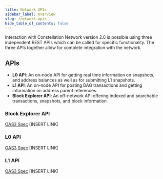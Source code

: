 ```yaml
---
title: Network APIs
sidebar_label: Overview
slug: /network-apis
hide_table_of_contents: false
---
```


Interaction with Constellation Network version 2.0 is possible using three independent REST APIs which can be called for specific functionality. The three APIs together allow for complete integration with the network. 

## APIs
- **L0 API**: An on-node API for getting real time information on snapshots, and address balances as well as for submitting L1 snapshots. 
- **L1 API**: An on-node API for posting DAG transactions and getting information on address parent references. 
- **Block Explorer API**: An off-network API offering indexed and searchable transactions, snapshots, and block information.

### Block Explorer API
[OAS3 Spec](http://apidoc-dev.constellationnetwork.io.s3-website.us-west-1.amazonaws.com/block-explorer/)
[INSERT LINK]

### L0 API
[OAS3 Spec](http://apidoc-dev.constellationnetwork.io.s3-website.us-west-1.amazonaws.com/node/#/)
[INSERT LINK]

### L1 API
[OAS3 Spec](http://apidoc-dev.constellationnetwork.io.s3-website.us-west-1.amazonaws.com/node/?url=http://apidoc-dev.constellationnetwork.io.s3-website.us-west-1.amazonaws.com/node/l1-public-v2.yml)
[INSERT LINK]
